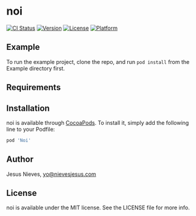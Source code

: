 # noi

[![CI Status](https://img.shields.io/travis/JesusNieves/noi.svg?style=flat)](https://travis-ci.org/JesusNieves/noi)
[![Version](https://img.shields.io/cocoapods/v/noi.svg?style=flat)](https://cocoapods.org/pods/noi)
[![License](https://img.shields.io/cocoapods/l/noi.svg?style=flat)](https://cocoapods.org/pods/noi)
[![Platform](https://img.shields.io/cocoapods/p/noi.svg?style=flat)](https://cocoapods.org/pods/noi)

## Example

To run the example project, clone the repo, and run `pod install` from the Example directory first.

## Requirements

## Installation

noi is available through [CocoaPods](https://cocoapods.org). To install
it, simply add the following line to your Podfile:

```ruby
pod 'Noi'
```

## Author

Jesus Nieves, yo@nievesjesus.com

## License

noi is available under the MIT license. See the LICENSE file for more info.
